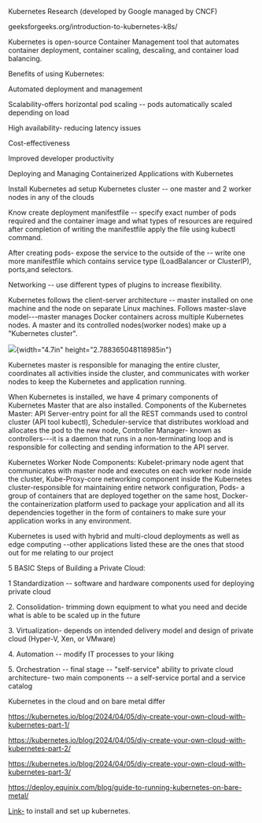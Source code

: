 Kubernetes Research (developed by Google managed by CNCF)

geeksforgeeks.org/introduction-to-kubernetes-k8s/

Kubernetes is open-source Container Management tool that automates
container deployment, container scaling, descaling, and container load
balancing.

Benefits of using Kubernetes:

Automated deployment and management

Scalability-offers horizontal pod scaling -- pods automatically scaled
depending on load

High availability- reducing latency issues

Cost-effectiveness

Improved developer productivity

Deploying and Managing Containerized Applications with Kubernetes

Install Kubernetes ad setup Kubernetes cluster -- one master and 2
worker nodes in any of the clouds

Know create deployment manifestfile -- specify exact number of pods
required and the container image and what types of resources are
required after completion of writing the manifestfile apply the file
using kubectl command.

After creating pods- expose the service to the outside of the -- write
one more manifestfile which contains service type (LoadBalancer or
ClusterIP), ports,and selectors.

Networking -- use different types of plugins to increase flexibility.

Kubernetes follows the client-server architecture -- master installed on
one machine and the node on separate Linux machines. Follows
master-slave model---master manages Docker containers across multiple
Kubernetes nodes. A master and its controlled nodes(worker nodes) make
up a "Kubernetes cluster".

![](media/image1.png){width="4.7in" height="2.788365048118985in"}

Kubernetes master is responsible for managing the entire cluster,
coordinates all activities inside the cluster, and communicates with
worker nodes to keep the Kubernetes and application running.

When Kubernetes is installed, we have 4 primary components of Kubernetes
Master that are also installed. Components of the Kubernetes Master: API
Server-entry point for all the REST commands used to control cluster
(API tool kubectl), Scheduler-service that distributes workload and
allocates the pod to the new node, Controller Manager- known as
controllers---it is a daemon that runs in a non-terminating loop and is
responsible for collecting and sending information to the API server.

Kubernetes Worker Node Components: Kubelet-primary node agent that
communicates with master node and executes on each worker node inside
the cluster, Kube-Proxy-core networking component inside the Kubernetes
cluster-responsible for maintaining entire network configuration, Pods-
a group of containers that are deployed together on the same host,
Docker- the containerization platform used to package your application
and all its dependencies together in the form of containers to make sure
your application works in any environment.

Kubernetes is used with hybrid and multi-cloud deployments as well as
edge computing --other applications listed these are the ones that stood
out for me relating to our project

5 BASIC Steps of Building a Private Cloud:

1 Standardization -- software and hardware components used for deploying
private cloud

2\. Consolidation- trimming down equipment to what you need and decide
what is able to be scaled up in the future

3\. Virtualization- depends on intended delivery model and design of
private cloud (Hyper-V, Xen, or VMware)

4\. Automation -- modify IT processes to your liking

5\. Orchestration -- final stage -- "self-service" ability to private
cloud architecture- two main components -- a self-service portal and a
service catalog

Kubernetes in the cloud and on bare metal differ

<https://kubernetes.io/blog/2024/04/05/diy-create-your-own-cloud-with-kubernetes-part-1/>

<https://kubernetes.io/blog/2024/04/05/diy-create-your-own-cloud-with-kubernetes-part-2/>

<https://kubernetes.io/blog/2024/04/05/diy-create-your-own-cloud-with-kubernetes-part-3/>

<https://deploy.equinix.com/blog/guide-to-running-kubernetes-on-bare-metal/>

[Link-](https://kubernetes.io/docs/tasks/tools/install-kubectl-linux/)
to install and set up kubernetes.
